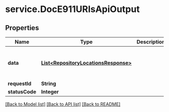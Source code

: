 # service.DocE911URIsApiOutput

## Properties
Name | Type | Description | Notes
------------ | ------------- | ------------- | -------------
**data** | [**List&lt;RepositoryLocationsResponse&gt;**](RepositoryLocationsResponse.md) |  | [optional] [default to new ArrayList<>()]
**requestId** | **String** |  | [optional] 
**statusCode** | **Integer** |  | [optional] 

[[Back to Model list]](../README.md#documentation-for-models) [[Back to API list]](../README.md#documentation-for-api-endpoints) [[Back to README]](../README.md)


